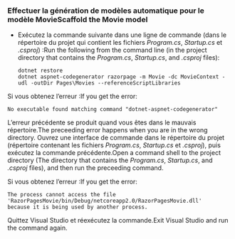 <a name="scaffold"></a>
### <a name="scaffold-the-movie-model"></a><span data-ttu-id="82970-101">Effectuer la génération de modèles automatique pour le modèle Movie</span><span class="sxs-lookup"><span data-stu-id="82970-101">Scaffold the Movie model</span></span>

* <span data-ttu-id="82970-102">Exécutez la commande suivante dans une ligne de commande (dans le répertoire du projet qui contient les fichiers *Program.cs*, *Startup.cs* et *.csproj*) :</span><span class="sxs-lookup"><span data-stu-id="82970-102">Run the following from the command line (in the project directory that contains the *Program.cs*, *Startup.cs*, and *.csproj* files):</span></span>

  ```console
  dotnet restore
  dotnet aspnet-codegenerator razorpage -m Movie -dc MovieContext -udl -outDir Pages\Movies --referenceScriptLibraries
  ```

<span data-ttu-id="82970-103">Si vous obtenez l’erreur :</span><span class="sxs-lookup"><span data-stu-id="82970-103">If you get the error:</span></span>
  ```
No executable found matching command "dotnet-aspnet-codegenerator"
  ```

<span data-ttu-id="82970-104">L’erreur précédente se produit quand vous êtes dans le mauvais répertoire.</span><span class="sxs-lookup"><span data-stu-id="82970-104">The preceeding error happens when you are in the wrong directory.</span></span> <span data-ttu-id="82970-105">Ouvrez une interface de commande dans le répertoire du projet (répertoire contenant les fichiers *Program.cs*, *Startup.cs* et *.csproj*), puis exécutez la commande précédente.</span><span class="sxs-lookup"><span data-stu-id="82970-105">Open a command shell to the project directory (The directory that contains the *Program.cs*, *Startup.cs*, and *.csproj* files), and then run the preceeding command.</span></span>

<span data-ttu-id="82970-106">Si vous obtenez l’erreur :</span><span class="sxs-lookup"><span data-stu-id="82970-106">If you get the error:</span></span>
  ```
  The process cannot access the file 
 'RazorPagesMovie/bin/Debug/netcoreapp2.0/RazorPagesMovie.dll' 
  because it is being used by another process.
  ```

<span data-ttu-id="82970-107">Quittez Visual Studio et réexécutez la commande.</span><span class="sxs-lookup"><span data-stu-id="82970-107">Exit Visual Studio and run the command again.</span></span>
